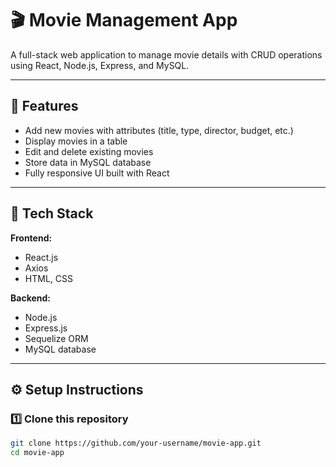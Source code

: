# 🎬 Movie Management App

A full-stack web application to manage movie details with CRUD operations using React, Node.js, Express, and MySQL.

---

## 🚀 Features

- Add new movies with attributes (title, type, director, budget, etc.)
- Display movies in a table
- Edit and delete existing movies
- Store data in MySQL database
- Fully responsive UI built with React

---

## 🧠 Tech Stack

**Frontend:**
- React.js
- Axios
- HTML, CSS

**Backend:**
- Node.js
- Express.js
- Sequelize ORM
- MySQL database

---

## ⚙️ Setup Instructions

### 1️⃣ Clone this repository

```bash
git clone https://github.com/your-username/movie-app.git
cd movie-app
